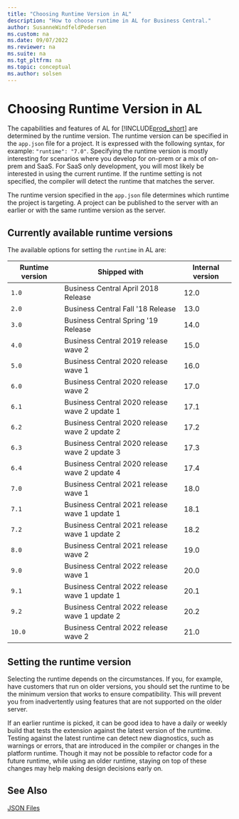 ```yaml
---
title: "Choosing Runtime Version in AL"
description: "How to choose runtime in AL for Business Central."
author: SusanneWindfeldPedersen
ms.custom: na
ms.date: 09/07/2022
ms.reviewer: na
ms.suite: na
ms.tgt_pltfrm: na
ms.topic: conceptual
ms.author: solsen
---
```


# Choosing Runtime Version in AL

The capabilities and features of AL for [!INCLUDE[prod_short](../includes/prod_short.md)] are determined by the runtime version. The runtime version can be specified in the `app.json` file for a project. It is expressed with the following syntax, for example: `"runtime": "7.0"`. Specifying the runtime version is mostly interesting for scenarios where you develop for on-prem or a mix of on-prem and SaaS. For SaaS only development, you will most likely be interested in using the current runtime. If the runtime setting is not specified, the compiler will detect the runtime that matches the server.

The runtime version specified in the `app.json` file determines which runtime the project is targeting. A project can be published to the server with an earlier or with the same runtime version as the server. 

## Currently available runtime versions

The available options for setting the `runtime` in AL are:

|Runtime version|Shipped with                       |Internal version|
|---------------|-----------------------------------|----------------|  
|`1.0`          |Business Central April 2018 Release|12.0|
|`2.0`          |Business Central Fall '18 Release  |13.0|
|`3.0`          |Business Central Spring '19 Release|14.0|
|`4.0`          |Business Central 2019 release wave 2|15.0|
|`5.0`          |Business Central 2020 release wave 1|16.0|
|`6.0`          |Business Central 2020 release wave 2|17.0|
|`6.1`          |Business Central 2020 release wave 2 update 1|17.1|
|`6.2`          |Business Central 2020 release wave 2 update 2|17.2|
|`6.3`          |Business Central 2020 release wave 2 update 3|17.3|
|`6.4`          |Business Central 2020 release wave 2 update 4|17.4|
|`7.0`          |Business Central 2021 release wave 1|18.0|
|`7.1`          |Business Central 2021 release wave 1 update 1|18.1|
|`7.2`          |Business Central 2021 release wave 1 update 2|18.2|
|`8.0`          |Business Central 2021 release wave 2|19.0|
|`9.0`          |Business Central 2022 release wave 1|20.0|
|`9.1`          |Business Central 2022 release wave 1 update 1|20.1|
|`9.2`          |Business Central 2022 release wave 1 update 2|20.2|
|`10.0`         |Business Central 2022 release wave 2|21.0|

## Setting the runtime version

Selecting the runtime depends on the circumstances. If you, for example, have customers that run on older versions, you should set the runtime to be the minimum version that works to ensure compatibility. This will prevent you from inadvertently using features that are not supported on the older server.

If an earlier runtime is picked, it can be good idea to have a daily or weekly build that tests the extension against the latest version of the runtime. Testing against the latest runtime can detect new diagnostics, such as warnings or errors, that are introduced in the compiler or changes in the platform runtime. Though it may not be possible to refactor code for a future runtime, while using an older runtime, staying on top of these changes may help making design decisions early on.

## See Also

[JSON Files](devenv-json-files.md)  

